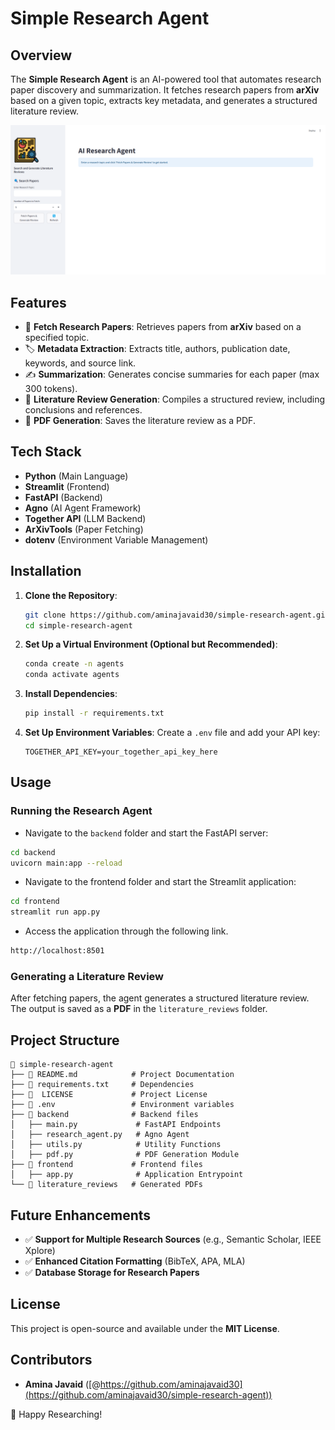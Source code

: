 # Simple Research Agent

## Overview
The **Simple Research Agent** is an AI-powered tool that automates research paper discovery and summarization. It fetches research papers from **arXiv** based on a given topic, extracts key metadata, and generates a structured literature review.

<img src="images/simple-research-agent.png">

## Features
- 📰 **Fetch Research Papers**: Retrieves papers from **arXiv** based on a specified topic.
- 🏷 **Metadata Extraction**: Extracts title, authors, publication date, keywords, and source link.
- ✍ **Summarization**: Generates concise summaries for each paper (max 300 tokens).
- 📄 **Literature Review Generation**: Compiles a structured review, including conclusions and references.
- 📑 **PDF Generation**: Saves the literature review as a PDF.

## Tech Stack
- **Python** (Main Language)
- **Streamlit** (Frontend)
- **FastAPI** (Backend) 
- **Agno** (AI Agent Framework)
- **Together API** (LLM Backend)
- **ArXivTools** (Paper Fetching)
- **dotenv** (Environment Variable Management)

## Installation
1. **Clone the Repository**:
   ```sh
   git clone https://github.com/aminajavaid30/simple-research-agent.git
   cd simple-research-agent
   ```

2. **Set Up a Virtual Environment (Optional but Recommended)**:
   ```sh
   conda create -n agents
   conda activate agents
   ```

3. **Install Dependencies**:
   ```sh
   pip install -r requirements.txt
   ```

4. **Set Up Environment Variables**:
   Create a `.env` file and add your API key:
   ```
   TOGETHER_API_KEY=your_together_api_key_here
   ```

## Usage
### Running the Research Agent
- Navigate to the `backend` folder and start the FastAPI server:  
```sh
cd backend
uvicorn main:app --reload
```

- Navigate to the frontend folder and start the Streamlit application:
```sh
cd frontend
streamlit run app.py
```

- Access the application through the following link.
```sh
http://localhost:8501
```

### Generating a Literature Review
After fetching papers, the agent generates a structured literature review. The output is saved as a **PDF** in the `literature_reviews` folder.

## Project Structure
```
📂 simple-research-agent
├── 📄 README.md            # Project Documentation
├── 📄 requirements.txt     # Dependencies
├── 📝  LICENSE             # Project License
├── 🔐 .env                 # Environment variables
├── 📂 backend              # Backend files
│   ├── main.py             # FastAPI Endpoints
│   ├── research_agent.py   # Agno Agent
│   ├── utils.py            # Utility Functions
│   ├── pdf.py              # PDF Generation Module
├── 📂 frontend             # Frontend files
│   ├── app.py              # Application Entrypoint
└── 📂 literature_reviews   # Generated PDFs
```

## Future Enhancements
- ✅ **Support for Multiple Research Sources** (e.g., Semantic Scholar, IEEE Xplore)
- ✅ **Enhanced Citation Formatting** (BibTeX, APA, MLA)
- ✅ **Database Storage for Research Papers**

## License
This project is open-source and available under the **MIT License**.

## Contributors
- **Amina Javaid** ([@https://github.com/aminajavaid30](https://github.com/aminajavaid30/simple-research-agent))

🚀 Happy Researching!
